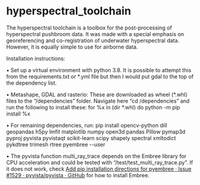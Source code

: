 # hyperspectral_toolchain

The hyperspectral toolchain is a toolbox for the post-processing of hyperspectral pushbroom data. It was made with a special emphasis on georeferencing and co-registration of underwater hyperspectral data. However, it is equally simple to use for airborne data.

Installation instructions:

•	Set up a virtual environment with python 3.8. It is possible to attempt this from the requirements.txt or *.yml file but then I would put gdal to the top of the dependency list.

•	Metashape, GDAL and rasterio: These are downloaded as wheel (*.whl) files to the “/dependencies” folder. Navigate here “cd /dependencies” and run the following to install these:
for %x in (dir *.whl) do python -m pip install %x

•	For remaining dependencies, run:
pip install opencv-python dill geopandas h5py lmfit matplotlib numpy open3d pandas Pillow pymap3d pyproj pyvista pyvistaqt scikit-learn scipy shapely spectral xmltodict pykdtree trimesh rtree pyembree --user

•	The pyvista function multi_ray_trace depends on the Embree library for CPU acceleration and could be tested with “/test/test_multi_ray_trace.py”. If it does not work, check [Add pip installation directions for pyembree · Issue #1529 · pyvista/pyvista · GitHub](https://github.com/pyvista/pyvista/issues/1529) for how to install Embree.

